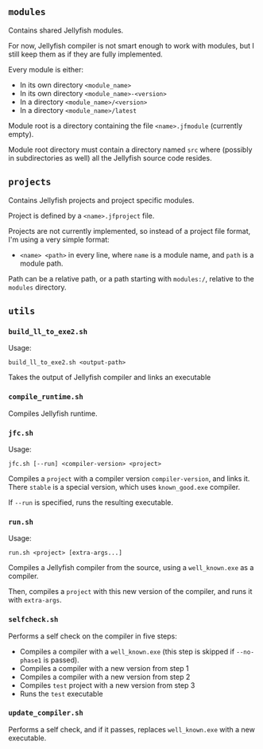 ## `modules` 

Contains shared Jellyfish modules.

For now, Jellyfish compiler is not smart enough to work with modules, but I still keep them as if they are fully implemented.

Every module is either:

 - In its own directory `<module_name>`
 - In its own directory `<module_name>-<version>`
 - In a directory `<module_name>/<version>`
 - In a directory `<module_name>/latest`

Module root is a directory containing the file `<name>.jfmodule` (currently empty).

Module root directory must contain a directory named `src` where (possibly in subdirectories as well) all the Jellyfish source code resides.

## `projects`

Contains Jellyfish projects and project specific modules.

Project is defined by a `<name>.jfproject` file.

Projects are not currently implemented, so instead of a project file format, I'm using a very simple format:

  - `<name> <path>` in every line, where `name` is a module name, and `path` is a module path.

Path can be a relative path, or a path starting with `modules:/`, relative to the `modules` directory.

## `utils`

### `build_ll_to_exe2.sh`

Usage:

`build_ll_to_exe2.sh <output-path>`

Takes the output of Jellyfish compiler and links an executable


### `compile_runtime.sh`

Compiles Jellyfish runtime.

### `jfc.sh`

Usage:

`jfc.sh [--run] <compiler-version> <project>`

Compiles a `project` with a compiler version `compiler-version`, and links it. There `stable` is a special version, which uses `known_good.exe` compiler.

If `--run` is specified, runs the resulting executable.

### `run.sh`

Usage:

`run.sh <project> [extra-args...]`

Compiles a Jellyfish compiler from the source, using a `well_known.exe` as a compiler.

Then, compiles a `project` with this new version of the compiler, and runs it with `extra-args`.

### `selfcheck.sh`

Performs a self check on the compiler in five steps:

  - Compiles a compiler with a `well_known.exe` (this step is skipped if `--no-phase1` is passed).
  - Compiles a compiler with a new version from step 1
  - Compiles a compiler with a new version from step 2
  - Compiles `test` project with a new version from step 3
  - Runs the `test` executable

### `update_compiler.sh`

Performs a self check, and if it passes, replaces `well_known.exe` with a new executable.